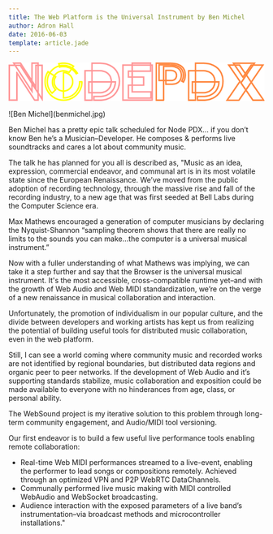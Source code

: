 ```yaml
---
title: The Web Platform is the Universal Instrument by Ben Michel
author: Adron Hall
date: 2016-06-03
template: article.jade
---
```


![Node PDX 2016](nodepdx-2016-logo.png)

<div class="image float-right">
    ![Ben Michel](benmichel.jpg)
</div>

Ben Michel has a pretty epic talk scheduled for Node PDX… if you don’t know Ben he’s a Musician–Developer. He composes & performs live soundtracks and cares a lot about community music.

The talk he has planned for you all is described as, "Music as an idea, expression, commercial endeavor, and communal art is in its most volatile state since the European Renaissance. We’ve moved from the public adoption of recording technology, through the massive rise and fall of the recording industry, to a new age that was first seeded at Bell Labs during the Computer Science era.

<span class="more"></span>

Max Mathews encouraged a generation of computer musicians by declaring the Nyquist-Shannon “sampling theorem shows that there are really no limits to the sounds you can make…the computer is a universal musical instrument.”

Now with a fuller understanding of what Mathews was implying, we can take it a step further and say that the Browser is the universal musical instrument. It's the most accessible, cross-compatible runtime yet–and with the growth of Web Audio and Web MIDI standardization, we’re on the verge of a new renaissance in musical collaboration and interaction.

Unfortunately, the promotion of individualism in our popular culture, and the divide between developers and working artists has kept us from realizing the potential of building useful tools for distributed music collaboration, even in the web platform.

Still, I can see a world coming where community music and recorded works are not identified by regional boundaries, but distributed data regions and organic peer to peer networks. If the development of Web Audio and it’s supporting standards stabilize, music collaboration and exposition could be made available to everyone with no hinderances from age, class, or personal ability.

The WebSound project is my iterative solution to this problem through long-term community engagement, and Audio/MIDI tool versioning.

Our first endeavor is to build a few useful live performance tools enabling remote collaboration:
* Real-time Web MIDI performances streamed to a live-event, enabling the performer to lead songs or compositions remotely. Achieved through an optimized VPN and P2P WebRTC DataChannels.
* Communally performed live music making with MIDI controlled WebAudio and WebSocket broadcasting.
* Audience interaction with the exposed parameters of a live band’s instrumentation–via broadcast methods and microcontroller installations."